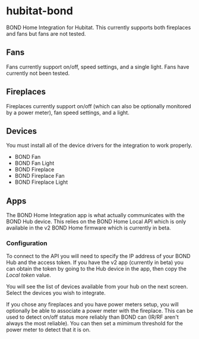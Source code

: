 # hubitat-bond
BOND Home Integration for Hubitat. This currently supports both fireplaces and fans but fans are not tested.
 
## Fans
Fans currently support on/off, speed settings, and a single light. Fans have currently not been tested.
 
## Fireplaces
Fireplaces currently support on/off (which can also be optionally monitored by a power meter), fan speed settings, and a light.

## Devices
You must install all of the device drivers for the integration to work properly.
* BOND Fan
* BOND Fan Light
* BOND Fireplace
* BOND Fireplace Fan
* BOND Fireplace Light

## Apps
The BOND Home Integration app is what actually communicates with the BOND Hub device. This relies on the BOND Home Local API which is only available in the v2 BOND Home firmware which is currently in beta.

### Configuration
To connect to the API you will need to specify the IP address of your BOND Hub and the access token. If you have the v2 app (currently in beta) you can obtain the token by going to the Hub device in the app, then copy the _Local token_ value.

You will see the list of devices available from your hub on the next screen. Select the devices you wish to integrate.

If you chose any fireplaces and you have power meters setup, you will optionally be able to associate a power meter with the fireplace. This can be used to detect on/off status more reliably than BOND can (IR/RF aren't always the most reliable). You can then set a mimimum threshold for the power meter to detect that it is on.
